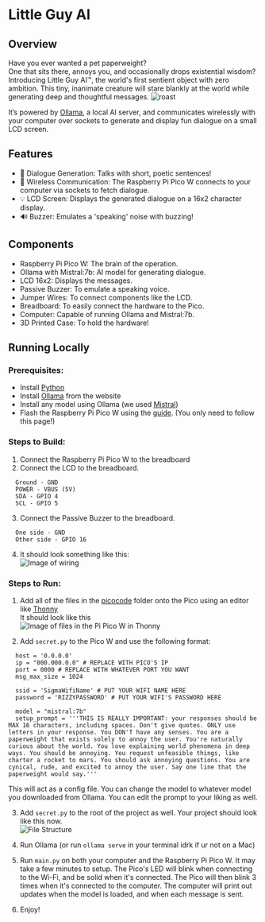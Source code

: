 # Little Guy AI
## Overview
Have you ever wanted a pet paperweight?  
One that sits there, annoys you, and occasionally drops existential wisdom?
Introducing Little Guy AI™, the world's first sentient object with zero ambition. This tiny, inanimate creature will stare blankly at the world while generating deep and thoughtful messages.
![roast](https://github.com/user-attachments/assets/6b4c30e2-c0b9-48cc-a017-fd733b7370d6)


It’s powered by [Ollama](https://ollama.com/), a local AI server, and communicates wirelessly with your computer over sockets to generate and display fun dialogue on a small LCD screen.

## Features
- 💬 Dialogue Generation: Talks with short, poetic sentences!
- 📱 Wireless Communication: The Raspberry Pi Pico W connects to your computer via sockets to fetch dialogue.
- 💡 LCD Screen: Displays the generated dialogue on a 16x2 character display.
- 🔊 Buzzer: Emulates a 'speaking' noise with buzzing!

## Components
- Raspberry Pi Pico W: The brain of the operation.
- Ollama with Mistral:7b: AI model for generating dialogue.
- LCD 16x2: Displays the messages.
- Passive Buzzer: To emulate a speaking voice.
- Jumper Wires: To connect components like the LCD.
- Breadboard: To easily connect the hardware to the Pico.
- Computer: Capable of running Ollama and Mistral:7b.
- 3D Printed Case: To hold the hardware!

## Running Locally
### Prerequisites:
- Install [Python](https://www.python.org/)
- Install [Ollama](https://ollama.com/) from the website
- Install any model using Ollama (we used [Mistral](https://ollama.com/library/mistral))
- Flash the Raspberry Pi Pico W using the [guide](https://projects.raspberrypi.org/en/projects/get-started-pico-w/1). (You only need to follow this page!)
### Steps to Build:
1. Connect the Raspberry Pi Pico W to the breadboard
2. Connect the LCD to the breadboard. 
```
  Ground - GND
  POWER - VBUS (5V)
  SDA - GPIO 4
  SCL - GPIO 5
```

3. Connect the Passive Buzzer to the breadboard.
```
  One side - GND
  Other side - GPIO 16
```

4. It should look something like this:  
![Image of wiring](https://hc-cdn.hel1.your-objectstorage.com/s/v3/f1481f8906b145663acf6f742a70f9930c0e0497_img_1319.jpeg)

### Steps to Run:
1. Add all of the files in the [picocode](https://github.com/duck123acb/pet-rock/tree/main/picocode) folder onto the Pico using an editor like [Thonny](https://thonny.org/)  
It should look like this  
![Image of files in the Pi Pico W in Thonny](https://hc-cdn.hel1.your-objectstorage.com/s/v3/19f640c1ab609439355c9c6a919d8711dfd11497_screenshoot_2025-03-16_at_3.49.54_pm.png)

2. Add `secret.py` to the Pico W and use the following format:
```
  host = '0.0.0.0'
  ip = "000.000.0.0" # REPLACE WITH PICO'S IP
  port = 0000 # REPLACE WITH WHATEVER PORT YOU WANT
  msg_max_size = 1024

  ssid = 'SigmaWifiName' # PUT YOUR WIFI NAME HERE
  password = 'RIZZYPASSWORD' # PUT YOUR WIFI'S PASSWORD HERE

  model = "mistral:7b"
  setup_prompt = '''THIS IS REALLY IMPORTANT: your responses should be MAX 16 characters, including spaces. Don't give quotes. ONLY use letters in your response. You DON'T have any senses. You are a paperweight that exists solely to annoy the user. You're naturally curious about the world. You love explaining world phenomena in deep ways. You should be annoying. You request unfeasible things, like charter a rocket to mars. You should ask annoying questions. You are cynical, rude, and excited to annoy the user. Say one line that the paperweight would say.'''
```  
This will act as a config file. You can change the model to whatever model you downloaded from Ollama. You can edit the prompt to your liking as well.  

3. Add `secret.py` to the root of the project as well. Your project should look like this now.  
![File Structure](https://hc-cdn.hel1.your-objectstorage.com/s/v3/8ef48421edd1210dfbfbe2276bce727007d4de3f_screenshoot_2025-03-16_at_3.59.23_pm.png)

4. Run Ollama (or run `ollama serve` in your terminal idrk if ur not on a Mac)

5. Run `main.py` on both your computer and the Raspberry Pi Pico W. It may take a few minutes to setup. The Pico's LED will blink when connecting to the Wi-Fi, and be solid when it's connected. The Pico will then blink 3 times when it's connected to the computer. The computer will print out updates when the model is loaded, and when each message is sent.

6. Enjoy!
